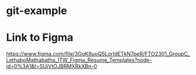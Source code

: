 # git-example
# Link to Figma
https://www.figma.com/file/3GqK8uoQ5LorIdETkN7peR/FTO2301_GroupC_LethaboMathabatha_ITW_Figma_Resume_Templates?node-id=0%3A1&t=SUiVtOJBRMXRkXBn-0
